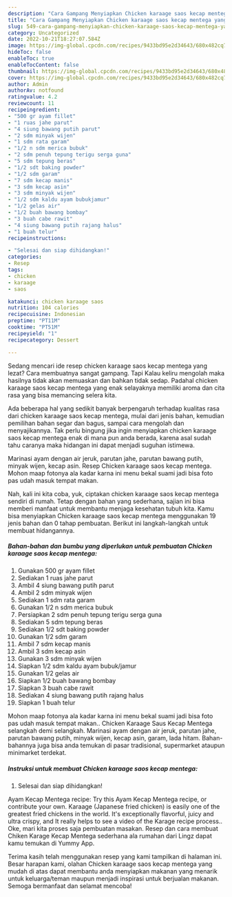```yaml
---
description: "Cara Gampang Menyiapkan Chicken karaage saos kecap mentega yang Lezat, Buat Buka Puasa}"
title: "Cara Gampang Menyiapkan Chicken karaage saos kecap mentega yang Lezat, Buat Buka Puasa}"
slug: 549-cara-gampang-menyiapkan-chicken-karaage-saos-kecap-mentega-yang-lezat-buat-buka-puasa
category: Uncategorized
date: 2022-10-21T18:27:07.584Z
image: https://img-global.cpcdn.com/recipes/9433bd95e2d34643/680x482cq70/chicken-karaage-saos-kecap-mentega-foto-resep-utama.jpg
hideToc: false
enableToc: true
enableTocContent: false
thumbnail: https://img-global.cpcdn.com/recipes/9433bd95e2d34643/680x482cq70/chicken-karaage-saos-kecap-mentega-foto-resep-utama.jpg
cover: https://img-global.cpcdn.com/recipes/9433bd95e2d34643/680x482cq70/chicken-karaage-saos-kecap-mentega-foto-resep-utama.jpg
author: Admin
authorAv: notfound
ratingvalue: 4.2
reviewcount: 11
recipeingredient:
- "500 gr ayam fillet"
- "1 ruas jahe parut"
- "4 siung bawang putih parut"
- "2 sdm minyak wijen"
- "1 sdm rata garam"
- "1/2 n sdm merica bubuk"
- "2 sdm penuh tepung terigu serga guna"
- "5 sdm tepung beras"
- "1/2 sdt baking powder"
- "1/2 sdm garam"
- "7 sdm kecap manis"
- "3 sdm kecap asin"
- "3 sdm minyak wijen"
- "1/2 sdm kaldu ayam bubukjamur"
- "1/2 gelas air"
- "1/2 buah bawang bombay"
- "3 buah cabe rawit"
- "4 siung bawang putih rajang halus"
- "1 buah telur"
recipeinstructions:

- "Selesai dan siap dihidangkan!"
categories:
- Resep
tags:
- chicken
- karaage
- saos

katakunci: chicken karaage saos 
nutrition: 104 calories
recipecuisine: Indonesian
preptime: "PT11M"
cooktime: "PT51M"
recipeyield: "1"
recipecategory: Dessert

---
```



Sedang mencari ide resep chicken karaage saos kecap mentega yang lezat? Cara membuatnya sangat gampang. Tapi Kalau keliru mengolah maka hasilnya tidak akan memuaskan dan bahkan tidak sedap. Padahal chicken karaage saos kecap mentega yang enak selayaknya memiliki aroma dan cita rasa yang bisa memancing selera kita.


Ada beberapa hal yang sedikit banyak berpengaruh terhadap kualitas rasa dari chicken karaage saos kecap mentega, mulai dari jenis bahan, kemudian pemilihan bahan segar dan bagus, sampai cara mengolah dan menyajikannya. Tak perlu bingung jika ingin menyiapkan chicken karaage saos kecap mentega enak di mana pun anda berada, karena asal sudah tahu caranya maka hidangan ini dapat menjadi suguhan istimewa.

Marinasi ayam dengan air jeruk, parutan jahe, parutan bawang putih, minyak wijen, kecap asin. Resep Chicken karaage saos kecap mentega. Mohon maap fotonya ala kadar karna ini menu bekal suami jadi bisa foto pas udah masuk tempat makan.


Nah, kali ini kita coba, yuk, ciptakan chicken karaage saos kecap mentega sendiri di rumah. Tetap dengan bahan yang sederhana, sajian ini bisa memberi manfaat untuk membantu menjaga kesehatan tubuh kita. Kamu bisa menyiapkan Chicken karaage saos kecap mentega menggunakan 19 jenis bahan dan 0 tahap pembuatan. Berikut ini langkah-langkah untuk membuat hidangannya.

<!--inarticleads1-->

##### Bahan-bahan dan bumbu yang diperlukan untuk pembuatan Chicken karaage saos kecap mentega:

1. Gunakan 500 gr ayam fillet
1. Sediakan 1 ruas jahe parut
1. Ambil 4 siung bawang putih parut
1. Ambil 2 sdm minyak wijen
1. Sediakan 1 sdm rata garam
1. Gunakan 1/2 n sdm merica bubuk
1. Persiapkan 2 sdm penuh tepung terigu serga guna
1. Sediakan 5 sdm tepung beras
1. Sediakan 1/2 sdt baking powder
1. Gunakan 1/2 sdm garam
1. Ambil 7 sdm kecap manis
1. Ambil 3 sdm kecap asin
1. Gunakan 3 sdm minyak wijen
1. Siapkan 1/2 sdm kaldu ayam bubuk/jamur
1. Gunakan 1/2 gelas air
1. Siapkan 1/2 buah bawang bombay
1. Siapkan 3 buah cabe rawit
1. Sediakan 4 siung bawang putih rajang halus
1. Siapkan 1 buah telur


Mohon maap fotonya ala kadar karna ini menu bekal suami jadi bisa foto pas udah masuk tempat makan.. Chicken Karaage Saus Kecap Mentega selangkah demi selangkah. Marinasi ayam dengan air jeruk, parutan jahe, parutan bawang putih, minyak wijen, kecap asin, garam, lada hitam. Bahan-bahannya juga bisa anda temukan di pasar tradisional, supermarket ataupun minimarket terdekat. 

<!--inarticleads2-->

##### Instruksi untuk membuat Chicken karaage saos kecap mentega:


1. Selesai dan siap dihidangkan!

Ayam Kecap Mentega recipe: Try this Ayam Kecap Mentega recipe, or contribute your own. Karaage (Japanese fried chicken) is easily one of the greatest fried chickens in the world. It&#39;s exceptionally flavorful, juicy and ultra crispy, and It really helps to see a video of the Karage recipe process.. Oke, mari kita proses saja pembuatan masakan. Resep dan cara membuat Chiken Karage Kecap Mentega sederhana ala rumahan dari Lingz dapat kamu temukan di Yummy App. 

Terima kasih telah menggunakan resep yang kami tampilkan di halaman ini. Besar harapan kami, olahan Chicken karaage saos kecap mentega yang mudah di atas dapat membantu anda menyiapkan makanan yang menarik untuk keluarga/teman maupun menjadi inspirasi untuk berjualan makanan. Semoga bermanfaat dan selamat mencoba!
